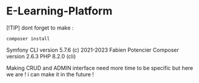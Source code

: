 # E-Learning-Platform


 [!TIP]
dont forget to make : 
```
composer install 
```
Symfony CLI version 5.7.6 (c) 2021-2023 Fabien Potencier
Composer version 2.6.3
PHP 8.2.0 (cli)


Making CRUD and ADMIN interface need more time to be specific but here we are ! 
i can make it in the future !
